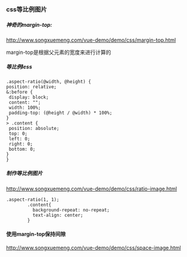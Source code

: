 ### css等比例图片

##### 神奇的margin-top:

http://www.songxuemeng.com/vue-demo/demo/css/margin-top.html

margin-top是根据父元素的宽度来进行计算的

##### 等比例less
    .aspect-ratio(@width, @height) {
    position: relative;
    &:before {
     display: block;
     content: "";
     width: 100%;
     padding-top: (@height / @width) * 100%;
    }
    > .content {
     position: absolute;
     top: 0;
     left: 0;
     right: 0;
     bottom: 0;
    }
    }
##### 制作等比例图片

http://www.songxuemeng.com/vue-demo/demo/css/ratio-image.html

    .aspect-ratio(1, 1);
            .content{
              background-repeat: no-repeat;
              text-align: center;
            }

#### 使用margin-top保持间隙

http://www.songxuemeng.com/vue-demo/demo/css/space-image.html

